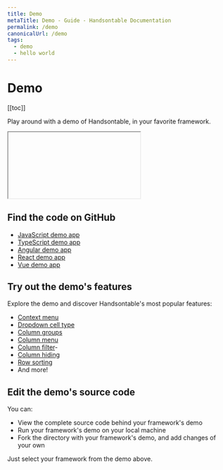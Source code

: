 ```yaml
---
title: Demo
metaTitle: Demo - Guide - Handsontable Documentation
permalink: /demo
canonicalUrl: /demo
tags:
  - demo
  - hello world
---
```


# Demo

[[toc]]

Play around with a demo of Handsontable, in your favorite framework.

<div class="example-container"><iframe
    v-bind:src="'https://handsontable.github.io/handsontable/examples/'+ $page.currentVersion + '/docs/js/demo/'"
    allow="accelerometer; ambient-light-sensor; camera; encrypted-media; geolocation; gyroscope; hid; microphone;
      midi; payment; usb; vr; xr-spatial-tracking"
    sandbox="allow-forms allow-modals allow-popups allow-presentation allow-same-origin allow-scripts"
  ></iframe></div>

## Find the code on GitHub

- [JavaScript demo app](https://github.com/handsontable/handsontable/tree/develop/examples/{{$page.currentVersion}}/docs/js/demo/)
- [TypeScript demo app](https://github.com/handsontable/handsontable/tree/develop/examples/{{$page.currentVersion}}/docs/ts/demo/)
- [Angular demo app](https://github.com/handsontable/handsontable/tree/develop/examples/{{$page.currentVersion}}/docs/angular/demo/)
- [React demo app](https://github.com/handsontable/handsontable/tree/develop/examples/{{$page.currentVersion}}/docs/react/demo/)
- [Vue demo app](https://github.com/handsontable/handsontable/tree/develop/examples/{{$page.currentVersion}}/docs/vue/demo/)

## Try out the demo's features

Explore the demo and discover Handsontable's most popular features:

- [Context menu](@/guides/accessories-and-menus/context-menu.md)
- [Dropdown cell type](@/guides/cell-types/dropdown-cell-type.md)
- [Column groups](@/guides/columns/column-groups.md)
- [Column menu](@/guides/columns/column-menu.md)
- [Column filter](@/guides/columns/column-filter.md)-
- [Column hiding](@/guides/columns/column-hiding.md)
- [Row sorting](@/guides/rows/row-sorting.md)
- And more!

## Edit the demo's source code

You can:
- View the complete source code behind your framework's demo
- Run your framework's demo on your local machine
- Fork the directory with your framework's demo, and add changes of your own

Just select your framework from the demo above.
